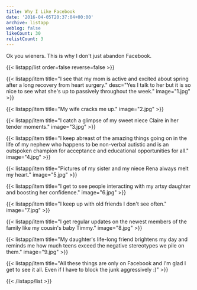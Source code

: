 ```yaml
---
title: Why I Like Facebook
date: '2016-04-05T20:37:04+00:00'
archive: listapp
weblog: false
likeCount: 30
relistCount: 3
---
```


Ok you wieners. This is why I don't just abandon Facebook.

<!--more-->

{{< listapp/list order=false reverse=false >}}

   {{< listapp/item title="I see that my mom is active and excited about spring after a long recovery from heart surgery."
      desc="Yes I talk to her but it is so nice to see what she's up to passively throughout the week."
      image="1.jpg" >}}

   {{< listapp/item title="My wife cracks me up."
      image="2.jpg" >}}

   {{< listapp/item title="I catch a glimpse of my sweet niece Claire in her tender moments."
      image="3.jpg" >}}

   {{< listapp/item title="I keep abreast of the amazing things going on in the life of my nephew who happens to be non-verbal autistic and is an outspoken champion for acceptance and educational opportunities for all."
      image="4.jpg" >}}

   {{< listapp/item title="Pictures of my sister and my niece Rena always melt my heart."
      image="5.jpg" >}}

   {{< listapp/item title="I get to see people interacting with my artsy daughter and boosting her confidence."
      image="6.jpg" >}}

   {{< listapp/item title="I keep up with old friends I don't see often."
      image="7.jpg" >}}

   {{< listapp/item title="I get regular updates on the newest members of the family like my cousin's baby Timmy."
      image="8.jpg" >}}

   {{< listapp/item title="My daughter's life-long friend brightens my day and reminds me how much teens exceed the negative stereotypes we pile on them."
      image="9.jpg" >}}

   {{< listapp/item title="All these things are only on Facebook and I'm glad I get to see it all. Even if I have to block the junk aggressively :)" >}}

{{< /listapp/list >}}
